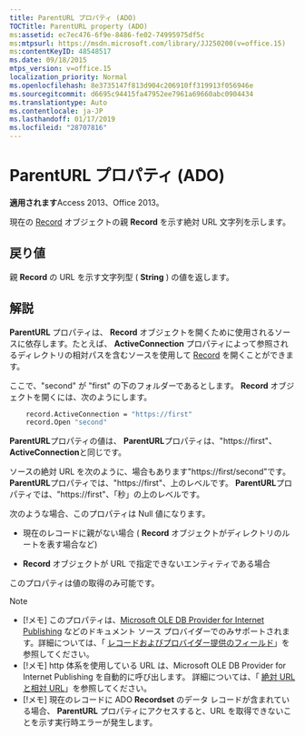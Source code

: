 ```yaml
---
title: ParentURL プロパティ (ADO)
TOCTitle: ParentURL property (ADO)
ms:assetid: ec7ec476-6f9e-8486-fe02-74995975df5c
ms:mtpsurl: https://msdn.microsoft.com/library/JJ250200(v=office.15)
ms:contentKeyID: 48548517
ms.date: 09/18/2015
mtps_version: v=office.15
localization_priority: Normal
ms.openlocfilehash: 8e3735147f813d904c206910ff319913f056946e
ms.sourcegitcommit: d6695c94415fa47952ee7961a69660abc0904434
ms.translationtype: Auto
ms.contentlocale: ja-JP
ms.lasthandoff: 01/17/2019
ms.locfileid: "28707816"
---
```

# <a name="parenturl-property-ado"></a>ParentURL プロパティ (ADO)

**適用されます**Access 2013、Office 2013。

現在の [Record](record-object-ado.md) オブジェクトの親 **Record** を示す絶対 URL 文字列を示します。

## <a name="return-value"></a>戻り値

親 **Record** の URL を示す文字列型 ( **String** ) の値を返します。

## <a name="remarks"></a>解説

**ParentURL** プロパティは、 **Record** オブジェクトを開くために使用されるソースに依存します。たとえば、 **ActiveConnection** プロパティによって参照されるディレクトリの相対パスを含むソースを使用して [Record](activeconnection-property-ado.md) を開くことができます。

ここで、"second" が "first" の下のフォルダーであるとします。 **Record** オブジェクトを開くには、次のようにします。

```vb
    record.ActiveConnection = "https://first"
    record.Open "second"
```

**ParentURL**プロパティの値は、 **ParentURL**プロパティは、"https://first"、 **ActiveConnection**と同じです。

ソースの絶対 URL を次のように、場合もあります"https://first/second"です。 **ParentURL**プロパティでは、"https://first"、上のレベルです。 **ParentURL**プロパティでは、"https://first"、「秒」の上のレベルです。

次のような場合、このプロパティは Null 値になります。

- 現在のレコードに親がない場合 ( **Record** オブジェクトがディレクトリのルートを表す場合など)

- **Record** オブジェクトが URL で指定できないエンティティである場合

このプロパティは値の取得のみ可能です。


> [!NOTE]
> - [!メモ] このプロパティは、[Microsoft OLE DB Provider for Internet Publishing](microsoft-ole-db-provider-for-internet-publishing.md) などのドキュメント ソース プロバイダーでのみサポートされます。詳細については、「 [レコードおよびプロバイダー提供のフィールド](records-and-provider-supplied-fields.md)」を参照してください。
> - [!メモ] http 体系を使用している URL は、Microsoft OLE DB Provider for Internet Publishing を自動的に呼び出します。 詳細については、「 [絶対 URL と相対 URL](absolute-and-relative-urls.md)」を参照してください。 
> - [!メモ] 現在のレコードに ADO **Recordset** のデータ レコードが含まれている場合、 **ParentURL** プロパティにアクセスすると、URL を取得できないことを示す実行時エラーが発生します。


